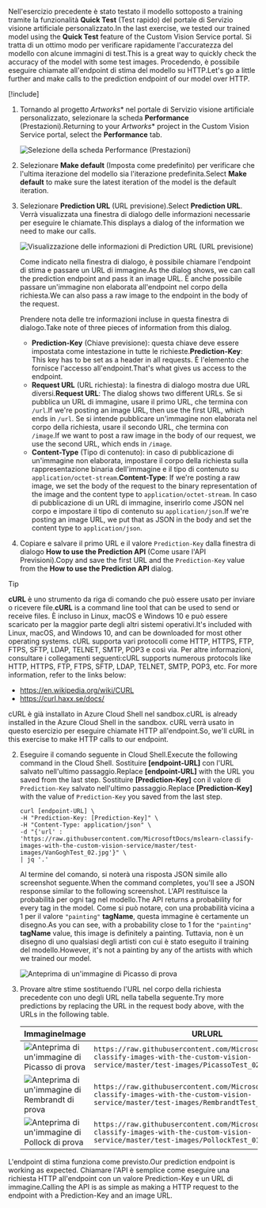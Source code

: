<span data-ttu-id="0283d-101">Nell'esercizio precedente è stato testato il modello sottoposto a training tramite la funzionalità **Quick Test** (Test rapido) del portale di Servizio visione artificiale personalizzato.</span><span class="sxs-lookup"><span data-stu-id="0283d-101">In the last exercise, we tested our trained model using the **Quick Test** feature of the Custom Vision Service portal.</span></span> <span data-ttu-id="0283d-102">Si tratta di un ottimo modo per verificare rapidamente l'accuratezza del modello con alcune immagini di test.</span><span class="sxs-lookup"><span data-stu-id="0283d-102">This is a great way to quickly check the accuracy of the model with some test images.</span></span> <span data-ttu-id="0283d-103">Procedendo, è possibile eseguire chiamate all'endpoint di stima del modello su HTTP.</span><span class="sxs-lookup"><span data-stu-id="0283d-103">Let's go a little further and make calls to the prediction endpoint of our model over HTTP.</span></span>

[!include[](../../../includes/azure-sandbox-activate.md)]

1. <span data-ttu-id="0283d-104">Tornando al progetto *Artworks*\* nel portale di Servizio visione artificiale personalizzato, selezionare la scheda **Performance** (Prestazioni).</span><span class="sxs-lookup"><span data-stu-id="0283d-104">Returning to your *Artworks*\* project in the Custom Vision Service portal, select the  **Performance** tab.</span></span>

    ![Selezione della scheda Performance (Prestazioni)](../media/5-performance-tab.png)

1. <span data-ttu-id="0283d-106">Selezionare **Make default** (Imposta come predefinito) per verificare che l'ultima iterazione del modello sia l'iterazione predefinita.</span><span class="sxs-lookup"><span data-stu-id="0283d-106">Select **Make default** to make sure the latest iteration of the model is the default iteration.</span></span>

1. <span data-ttu-id="0283d-107">Selezionare **Prediction URL** (URL previsione).</span><span class="sxs-lookup"><span data-stu-id="0283d-107">Select **Prediction URL**.</span></span> <span data-ttu-id="0283d-108">Verrà visualizzata una finestra di dialogo delle informazioni necessarie per eseguire le chiamate.</span><span class="sxs-lookup"><span data-stu-id="0283d-108">This displays a dialog of the information we need to make our calls.</span></span> 

    ![Visualizzazione delle informazioni di Prediction URL (URL previsione)](../media/5-portal-prediction-url.png)

    <span data-ttu-id="0283d-110">Come indicato nella finestra di dialogo, è possibile chiamare l'endpoint di stima e passare un URL di immagine.</span><span class="sxs-lookup"><span data-stu-id="0283d-110">As the dialog shows, we can call the prediction endpoint and pass it an image URL.</span></span> <span data-ttu-id="0283d-111">È anche possibile passare un'immagine non elaborata all'endpoint nel corpo della richiesta.</span><span class="sxs-lookup"><span data-stu-id="0283d-111">We can also pass a raw image to the endpoint in the body of the request.</span></span>

    <span data-ttu-id="0283d-112">Prendere nota delle tre informazioni incluse in questa finestra di dialogo.</span><span class="sxs-lookup"><span data-stu-id="0283d-112">Take note of three pieces of information from this dialog.</span></span>
     - <span data-ttu-id="0283d-113">**Prediction-Key** (Chiave previsione): questa chiave deve essere impostata come intestazione in tutte le richieste.</span><span class="sxs-lookup"><span data-stu-id="0283d-113">**Prediction-Key**: This key has to be set as a header in all requests.</span></span> <span data-ttu-id="0283d-114">È l'elemento che fornisce l'accesso all'endpoint.</span><span class="sxs-lookup"><span data-stu-id="0283d-114">That's what gives us access to the endpoint.</span></span>
    - <span data-ttu-id="0283d-115">**Request URL** (URL richiesta): la finestra di dialogo mostra due URL diversi.</span><span class="sxs-lookup"><span data-stu-id="0283d-115">**Request URL**: The dialog shows two different URLs.</span></span> <span data-ttu-id="0283d-116">Se si pubblica un URL di immagine, usare il primo URL, che termina con `/url`.</span><span class="sxs-lookup"><span data-stu-id="0283d-116">If we're posting an image URL, then use the first URL, which ends in `/url`.</span></span> <span data-ttu-id="0283d-117">Se si intende pubblicare un'immagine non elaborata nel corpo della richiesta, usare il secondo URL, che termina con `/image`.</span><span class="sxs-lookup"><span data-stu-id="0283d-117">If we want to post a raw image in the body of our request, we use the second URL, which ends in `/image`.</span></span>
    - <span data-ttu-id="0283d-118">**Content-Type** (Tipo di contenuto): in caso di pubblicazione di un'immagine non elaborata, impostare il corpo della richiesta sulla rappresentazione binaria dell'immagine e il tipo di contenuto su `application/octet-stream`.</span><span class="sxs-lookup"><span data-stu-id="0283d-118">**Content-Type**: If we're posting a raw image, we set the body of the request to the binary representation of the image and the content type to `application/octet-stream`.</span></span> <span data-ttu-id="0283d-119">In caso di pubblicazione di un URL di immagine, inserirlo come JSON nel corpo e impostare il tipo di contenuto su `application/json`.</span><span class="sxs-lookup"><span data-stu-id="0283d-119">If we're posting an image URL, we put that as JSON in the body and set the content type to `application/json`.</span></span>
    

3. <span data-ttu-id="0283d-120">Copiare e salvare il primo URL e il valore `Prediction-Key` dalla finestra di dialogo **How to use the Prediction API** (Come usare l'API Previsioni).</span><span class="sxs-lookup"><span data-stu-id="0283d-120">Copy and save the first URL and the `Prediction-Key` value from the **How to use the Prediction API** dialog.</span></span> 

> [!TIP]
> <span data-ttu-id="0283d-121">**cURL** è uno strumento da riga di comando che può essere usato per inviare o ricevere file.</span><span class="sxs-lookup"><span data-stu-id="0283d-121">**cURL** is a command line tool that can be used to send or receive files.</span></span> <span data-ttu-id="0283d-122">È incluso in Linux, macOS e Windows 10 e può essere scaricato per la maggior parte degli altri sistemi operativi.</span><span class="sxs-lookup"><span data-stu-id="0283d-122">It's included with Linux, macOS, and Windows 10, and can be downloaded for most other operating systems.</span></span> <span data-ttu-id="0283d-123">cURL supporta vari protocolli come HTTP, HTTPS, FTP, FTPS, SFTP, LDAP, TELNET, SMTP, POP3 e così via. Per altre informazioni, consultare i collegamenti seguenti:</span><span class="sxs-lookup"><span data-stu-id="0283d-123">cURL supports numerous protocols like HTTP, HTTPS, FTP, FTPS, SFTP, LDAP, TELNET, SMTP, POP3, etc. For more information, refer to the links below:</span></span>
>
>- <https://en.wikipedia.org/wiki/CURL>
>- <https://curl.haxx.se/docs/> 
> 
> <span data-ttu-id="0283d-124">cURL è già installato in Azure Cloud Shell nel sandbox.</span><span class="sxs-lookup"><span data-stu-id="0283d-124">cURL is already installed in the Azure Cloud Shell in the sandbox.</span></span> <span data-ttu-id="0283d-125">cURL verrà usato in questo esercizio per eseguire chiamate HTTP all'endpoint.</span><span class="sxs-lookup"><span data-stu-id="0283d-125">So, we'll cURL in this exercise to make HTTP calls to our endpoint.</span></span>

2. <span data-ttu-id="0283d-126">Eseguire il comando seguente in Cloud Shell.</span><span class="sxs-lookup"><span data-stu-id="0283d-126">Execute the following command in the Cloud Shell.</span></span> <span data-ttu-id="0283d-127">Sostituire **[endpoint-URL]** con l'URL salvato nell'ultimo passaggio.</span><span class="sxs-lookup"><span data-stu-id="0283d-127">Replace **[endpoint-URL]** with the URL you saved from the last step.</span></span> <span data-ttu-id="0283d-128">Sostituire **[Prediction-Key]** con il valore di `Prediction-Key` salvato nell'ultimo passaggio.</span><span class="sxs-lookup"><span data-stu-id="0283d-128">Replace **[Prediction-Key]** with the value of `Prediction-Key` you saved from the last step.</span></span> 

    ```azurecli
    curl [endpoint-URL] \
    -H "Prediction-Key: [Prediction-Key]" \
    -H "Content-Type: application/json" \
    -d "{'url' : 'https://raw.githubusercontent.com/MicrosoftDocs/mslearn-classify-images-with-the-custom-vision-service/master/test-images/VanGoghTest_02.jpg'}" \
    | jq '.'
    ```

    <span data-ttu-id="0283d-129">Al termine del comando, si noterà una risposta JSON simile allo screenshot seguente.</span><span class="sxs-lookup"><span data-stu-id="0283d-129">When the command completes, you'll see a JSON response similar to the following screenshot.</span></span> <span data-ttu-id="0283d-130">L'API restituisce la probabilità per ogni tag nel modello.</span><span class="sxs-lookup"><span data-stu-id="0283d-130">The API returns a probability for every tag in the model.</span></span> <span data-ttu-id="0283d-131">Come si può notare, con una probabilità vicina a 1 per il valore `"painting"` **tagName**, questa immagine è certamente un disegno.</span><span class="sxs-lookup"><span data-stu-id="0283d-131">As you can see, with a probability close to 1 for the `"painting"` **tagName** value, this image is definitely a painting.</span></span> <span data-ttu-id="0283d-132">Tuttavia, non è un disegno di uno qualsiasi degli artisti con cui è stato eseguito il training del modello.</span><span class="sxs-lookup"><span data-stu-id="0283d-132">However, it's not a painting by any of the artists with which we trained our model.</span></span> 

    ![Anteprima di un'immagine di Picasso di prova](../media/5-prediction-json.png) 

3. <span data-ttu-id="0283d-134">Provare altre stime sostituendo l'URL nel corpo della richiesta precedente con uno degli URL nella tabella seguente.</span><span class="sxs-lookup"><span data-stu-id="0283d-134">Try more predictions by replacing the URL in the request body above, with the URLs in the following table.</span></span> 

    |<span data-ttu-id="0283d-135">Immagine</span><span class="sxs-lookup"><span data-stu-id="0283d-135">Image</span></span>  | <span data-ttu-id="0283d-136">URL</span><span class="sxs-lookup"><span data-stu-id="0283d-136">URL</span></span>  |
    |---------|---------|
    |![Anteprima di un'immagine di Picasso di prova](../media/picasso-test-02-thumb.jpg)     | `https://raw.githubusercontent.com/MicrosoftDocs/mslearn-classify-images-with-the-custom-vision-service/master/test-images/PicassoTest_02.jpg`        |
    |![Anteprima di un'immagine di Rembrandt di prova](../media/rembrandt-test-01-thumb.jpg)     |  `https://raw.githubusercontent.com/MicrosoftDocs/mslearn-classify-images-with-the-custom-vision-service/master/test-images/RembrandtTest_01.jpg`       |
    |![Anteprima di un'immagine di Pollock di prova](../media/pollock-test-01-thumb.jpg)  |   `https://raw.githubusercontent.com/MicrosoftDocs/mslearn-classify-images-with-the-custom-vision-service/master/test-images/PollockTest_01.jpg`     |
   

<span data-ttu-id="0283d-140">L'endpoint di stima funziona come previsto.</span><span class="sxs-lookup"><span data-stu-id="0283d-140">Our prediction endpoint is working as expected.</span></span> <span data-ttu-id="0283d-141">Chiamare l'API è semplice come eseguire una richiesta HTTP all'endpoint con un valore Prediction-Key e un URL di immagine.</span><span class="sxs-lookup"><span data-stu-id="0283d-141">Calling the API is as simple as making a HTTP request to the endpoint with a Prediction-Key and an image URL.</span></span>